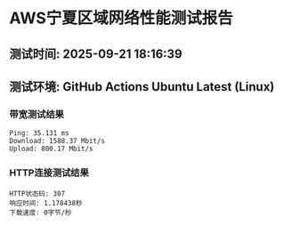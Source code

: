 # AWS宁夏区域网络性能测试报告
## 测试时间: 2025-09-21 18:16:39
## 测试环境: GitHub Actions Ubuntu Latest (Linux)

### 带宽测试结果
```
Ping: 35.131 ms
Download: 1588.37 Mbit/s
Upload: 800.17 Mbit/s
```

### HTTP连接测试结果
```
HTTP状态码: 307
响应时间: 1.178438秒
下载速度: 0字节/秒
```

